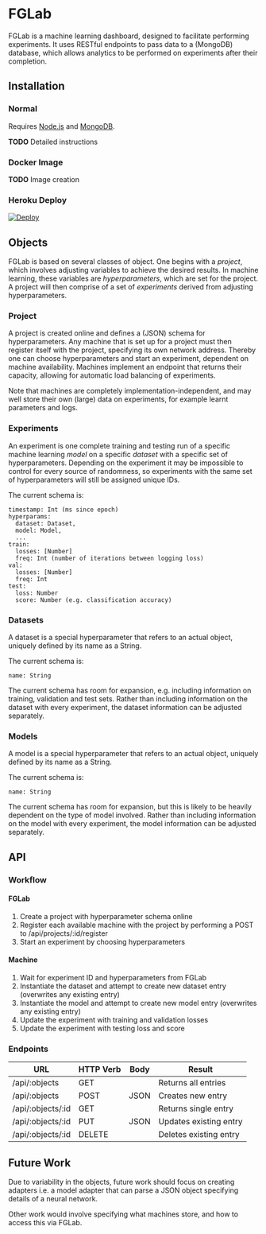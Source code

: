 # FGLab

FGLab is a machine learning dashboard, designed to facilitate performing experiments. It uses RESTful endpoints to pass data to a (MongoDB) database, which allows analytics to be performed on experiments after their completion.

## Installation

### Normal

Requires [Node.js](https://nodejs.org/) and [MongoDB](https://www.mongodb.org/).

**TODO** Detailed instructions

### Docker Image

**TODO** Image creation

### Heroku Deploy

[![Deploy](https://www.herokucdn.com/deploy/button.png)](https://heroku.com/deploy)

## Objects

FGLab is based on several classes of object. One begins with a *project*, which involves adjusting variables to achieve the desired results. In machine learning, these variables are *hyperparameters*, which are set for the project. A project will then comprise of a set of *experiments* derived from adjusting hyperparameters.

### Project

A project is created online and defines a (JSON) schema for hyperparameters. Any machine that is set up for a project must then register itself with the project, specifying its own network address. Thereby one can choose hyperparameters and start an experiment, dependent on machine availability. Machines implement an endpoint that returns their capacity, allowing for automatic load balancing of experiments.

Note that machines are completely implementation-independent, and may well store their own (large) data on experiments, for example learnt parameters and logs.

### Experiments

An experiment is one complete training and testing run of a specific machine learning *model* on a specific *dataset* with a specific set of hyperparameters. Depending on the experiment it may be impossible to control for every source of randomness, so experiments with the same set of hyperparameters will still be assigned unique IDs.

The current schema is:

```
timestamp: Int (ms since epoch)
hyperparams:
  dataset: Dataset,
  model: Model,
  ...
train:
  losses: [Number]
  freq: Int (number of iterations between logging loss)
val:
  losses: [Number]
  freq: Int
test:
  loss: Number
  score: Number (e.g. classification accuracy)
```

### Datasets

A dataset is a special hyperparameter that refers to an actual object, uniquely defined by its name as a String.

The current schema is:

```
name: String
```

The current schema has room for expansion, e.g. including information on training, validation and test sets. Rather than including information on the dataset with every experiment, the dataset information can be adjusted separately.

### Models

A model is a special hyperparameter that refers to an actual object, uniquely defined by its name as a String.

The current schema is:

```
name: String
```

The current schema has room for expansion, but this is likely to be heavily dependent on the type of model involved. Rather than including information on the model with every experiment, the model information can be adjusted separately.

## API

### Workflow

#### FGLab

1. Create a project with hyperparameter schema online
1. Register each available machine with the project by performing a POST to /api/projects/:id/register
1. Start an experiment by choosing hyperparameters

#### Machine

1. Wait for experiment ID and hyperparameters from FGLab
1. Instantiate the dataset and attempt to create new dataset entry (overwrites any existing entry)
1. Instantiate the model and attempt to create new model entry (overwrites any existing entry)
1. Update the experiment with training and validation losses
1. Update the experiment with testing loss and score

### Endpoints

| URL               | HTTP Verb | Body | Result                 |
|-------------------|-----------|------|------------------------|
| /api/:objects     | GET       |      | Returns all entries    |
| /api/:objects     | POST      | JSON | Creates new entry      |
| /api/:objects/:id | GET       |      | Returns single entry   |
| /api/:objects/:id | PUT       | JSON | Updates existing entry |
| /api/:objects/:id | DELETE    |      | Deletes existing entry |

## Future Work

Due to variability in the objects, future work should focus on creating adapters i.e. a model adapter that can parse a JSON object specifying details of a neural network.

Other work would involve specifying what machines store, and how to access this via FGLab.
